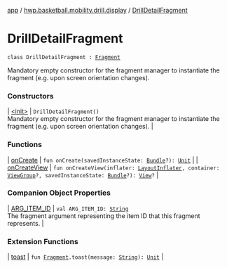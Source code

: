 [app](../../index.md) / [hwp.basketball.mobility.drill.display](../index.md) / [DrillDetailFragment](.)

# DrillDetailFragment

`class DrillDetailFragment : `[`Fragment`](https://developer.android.com/reference/android/support/v4/app/Fragment.html)

Mandatory empty constructor for the fragment manager to instantiate the
fragment (e.g. upon screen orientation changes).

### Constructors

| [&lt;init&gt;](-init-.md) | `DrillDetailFragment()`<br>Mandatory empty constructor for the fragment manager to instantiate the fragment (e.g. upon screen orientation changes). |

### Functions

| [onCreate](on-create.md) | `fun onCreate(savedInstanceState: `[`Bundle`](https://developer.android.com/reference/android/os/Bundle.html)`?): `[`Unit`](https://kotlinlang.org/api/latest/jvm/stdlib/kotlin/-unit/index.html) |
| [onCreateView](on-create-view.md) | `fun onCreateView(inflater: `[`LayoutInflater`](https://developer.android.com/reference/android/view/LayoutInflater.html)`, container: `[`ViewGroup`](https://developer.android.com/reference/android/view/ViewGroup.html)`?, savedInstanceState: `[`Bundle`](https://developer.android.com/reference/android/os/Bundle.html)`?): `[`View`](https://developer.android.com/reference/android/view/View.html)`?` |

### Companion Object Properties

| [ARG_ITEM_ID](-a-r-g_-i-t-e-m_-i-d.md) | `val ARG_ITEM_ID: `[`String`](https://kotlinlang.org/api/latest/jvm/stdlib/kotlin/-string/index.html)<br>The fragment argument representing the item ID that this fragment represents. |

### Extension Functions

| [toast](../../hwp.basketball.mobility.util/android.support.v4.app.-fragment/toast.md) | `fun `[`Fragment`](https://developer.android.com/reference/android/support/v4/app/Fragment.html)`.toast(message: `[`String`](https://kotlinlang.org/api/latest/jvm/stdlib/kotlin/-string/index.html)`): `[`Unit`](https://kotlinlang.org/api/latest/jvm/stdlib/kotlin/-unit/index.html) |

